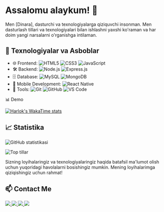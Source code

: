 # Assalomu alaykum! 👋

Men [Dinara], dasturchi va texnologiyalarga qiziquvchi insonman. Men dasturlash tillari va texnologiyalari bilan ishlashni yaxshi ko'raman va har doim yangi narsalarni o'rganishga intilaman.

## 🔧 Texnologiyalar va Asboblar

- 🌐 Frontend: ![HTML5](https://img.shields.io/badge/HTML5-E34F26?style=for-the-badge&logo=html5&logoColor=white) ![CSS3](https://img.shields.io/badge/CSS3-1572B6?style=for-the-badge&logo=css3&logoColor=white) ![JavaScript](https://img.shields.io/badge/JavaScript-F7DF1E?style=for-the-badge&logo=javascript&logoColor=black)
- 🛠 Backend: ![Node.js](https://img.shields.io/badge/Node.js-339933?style=for-the-badge&logo=nodedotjs&logoColor=white) ![Express.js](https://img.shields.io/badge/Express.js-000000?style=for-the-badge&logo=express&logoColor=white)
- 🗄 Database: ![MySQL](https://img.shields.io/badge/MySQL-4479A1?style=for-the-badge&logo=mysql&logoColor=white) ![MongoDB](https://img.shields.io/badge/MongoDB-47A248?style=for-the-badge&logo=mongodb&logoColor=white)
- 📱 Mobile Development: ![React Native](https://img.shields.io/badge/React_Native-20232A?style=for-the-badge&logo=react&logoColor=61DAFB)
- 🔧 Tools: ![Git](https://img.shields.io/badge/Git-F05032?style=for-the-badge&logo=git&logoColor=white) ![GitHub](https://img.shields.io/badge/GitHub-181717?style=for-the-badge&logo=github&logoColor=white) ![VS Code](https://img.shields.io/badge/VS_Code-007ACC?style=for-the-badge&logo=visual-studio-code&logoColor=white)

:bar_chart: Demo
<p dir="auto"><a target="_blank" rel="noopener noreferrer nofollow" href="https://camo.githubusercontent.com/6d30e660c959262eee8031c300824a01aad432921787784040b561a86cd187dd/68747470733a2f2f6769746875622d726561646d652d73746174732e76657263656c2e6170702f6170692f77616b6174696d653f757365726e616d653d6666666c616273"><img src="https://camo.githubusercontent.com/6d30e660c959262eee8031c300824a01aad432921787784040b561a86cd187dd/68747470733a2f2f6769746875622d726561646d652d73746174732e76657263656c2e6170702f6170692f77616b6174696d653f757365726e616d653d6666666c616273" alt="Harlok's WakaTime stats" data-canonical-src="https://github-readme-stats.vercel.app/api/wakatime?username=ffflabs" style="max-width: 100%;"></a></p>

## 📈 Statistika

![GitHub statistikasi](https://github-readme-stats.vercel.app/api?username=yourusername&show_icons=true&theme=radical)

![Top tillar](https://github-readme-stats.vercel.app/api/top-langs/?username=yourusername&layout=compact&theme=radical)


Sizning loyihalaringiz va texnologiyalaringiz haqida batafsil ma'lumot olish uchun yuqoridagi havolalarni bosishingiz mumkin. Mening loyihalarimga qiziqishingiz uchun rahmat!


## 📫 Contact Me
<div id="badges">
  <a href="">
      <img src="https://img.shields.io/badge/telegram-blue?logo=telegram&logoColor=white">
  </a>
  <a href="">
    <img src="https://img.shields.io/badge/instagram-red?logo=instagram&logoColor=white">
  </a>
  <a href="">
      <img src="https://img.shields.io/badge/facebook-white?logo=facebook&logoColor=blue">
  </a>
  <a href="">
    <img src="https://img.shields.io/badge/youtube-white?logo=youtube&logoColor=red">
  </a>
 <br>
  <img src="https://komarev.com/ghpvc/?username=freedom-1&label=PROFILNI+KO'RISHLAR+SONI" alt=""/
</br>
